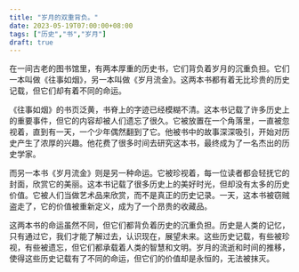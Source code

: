 ```yaml
---
title: "岁月的双重背负。"
date: 2023-05-19T07:00:00+08:00
tags: ["历史","书","岁月"]
draft: true
---
```


在一间古老的图书馆里，有两本厚重的历史书，它们背负着岁月的沉重负担。它们一本叫做《往事如烟》，另一本叫做《岁月流金》。这两本书都有着无比珍贵的历史记载，但它们却有着不同的命运。

《往事如烟》的书页泛黄，书脊上的字迹已经模糊不清。这本书记载了许多历史上的重要事件，但它的内容却被人们遗忘了很久。它被放置在一个角落里，一直被忽视着，直到有一天，一个少年偶然翻到了它。他被书中的故事深深吸引，开始对历史产生了浓厚的兴趣。他花费了很多时间去研究这本书，最终成为了一名杰出的历史学家。

而另一本书《岁月流金》则是另一种命运。它被珍视着，每一位读者都会轻抚它的封面，欣赏它的美丽。这本书记载了很多历史上的美好时光，但却没有太多的历史价值。它被人们当做艺术品来欣赏，而不是真正的历史记录。一天，这本书被窃贼盗走了，它的价值被重新定义，成为了一个昂贵的收藏品。

这两本书的命运虽然不同，但它们都背负着历史的沉重负担。历史是人类的记忆，只有通过它，我们才能了解过去，认识现在，展望未来。这些历史记载，有些被珍视，有些被遗忘，但它们都承载着人类的智慧和文明。岁月的流逝和时间的推移，使得这些历史记载有了不同的命运，但它们的价值却是永恒的，无法被抹灭。
